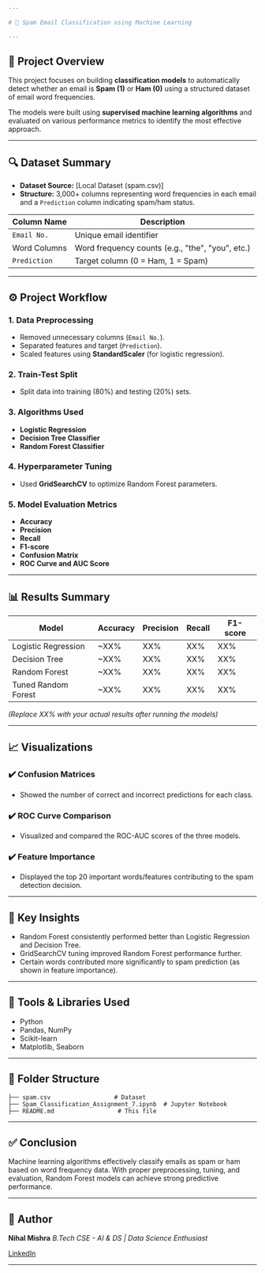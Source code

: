 ```yaml
---

# 📂 Spam Email Classification using Machine Learning

---
```


## 📝 Project Overview

This project focuses on building **classification models** to automatically detect whether an email is **Spam (1)** or **Ham (0)** using a structured dataset of email word frequencies.

The models were built using **supervised machine learning algorithms** and evaluated on various performance metrics to identify the most effective approach.

---

## 🔍 Dataset Summary

* **Dataset Source:** \[Local Dataset (spam.csv)]
* **Structure:** 3,000+ columns representing word frequencies in each email and a `Prediction` column indicating spam/ham status.

| Column Name  | Description                                      |
| ------------ | ------------------------------------------------ |
| `Email No.`  | Unique email identifier                          |
| Word Columns | Word frequency counts (e.g., "the", "you", etc.) |
| `Prediction` | Target column (0 = Ham, 1 = Spam)                |

---

## ⚙️ Project Workflow

### 1. Data Preprocessing

* Removed unnecessary columns (`Email No.`).
* Separated features and target (`Prediction`).
* Scaled features using **StandardScaler** (for logistic regression).

### 2. Train-Test Split

* Split data into training (80%) and testing (20%) sets.

### 3. Algorithms Used

* **Logistic Regression**
* **Decision Tree Classifier**
* **Random Forest Classifier**

### 4. Hyperparameter Tuning

* Used **GridSearchCV** to optimize Random Forest parameters.

### 5. Model Evaluation Metrics

* **Accuracy**
* **Precision**
* **Recall**
* **F1-score**
* **Confusion Matrix**
* **ROC Curve and AUC Score**

---

## 📊 Results Summary

| Model               | Accuracy | Precision | Recall | F1-score |
| ------------------- | -------- | --------- | ------ | -------- |
| Logistic Regression | \~XX%    | XX%       | XX%    | XX%      |
| Decision Tree       | \~XX%    | XX%       | XX%    | XX%      |
| Random Forest       | \~XX%    | XX%       | XX%    | XX%      |
| Tuned Random Forest | \~XX%    | XX%       | XX%    | XX%      |

*(Replace XX% with your actual results after running the models)*

---

## 📈 Visualizations

### ✔️ Confusion Matrices

* Showed the number of correct and incorrect predictions for each class.

### ✔️ ROC Curve Comparison

* Visualized and compared the ROC-AUC scores of the three models.

### ✔️ Feature Importance

* Displayed the top 20 important words/features contributing to the spam detection decision.

---

## 🚀 Key Insights

* Random Forest consistently performed better than Logistic Regression and Decision Tree.
* GridSearchCV tuning improved Random Forest performance further.
* Certain words contributed more significantly to spam prediction (as shown in feature importance).

---

## 🔧 Tools & Libraries Used

* Python
* Pandas, NumPy
* Scikit-learn
* Matplotlib, Seaborn

---

## 📂 Folder Structure

```
├── spam.csv                  # Dataset
├── Spam_Classification_Assignment_7.ipynb  # Jupyter Notebook
├── README.md                  # This file
```

---

## ✅ Conclusion

Machine learning algorithms effectively classify emails as spam or ham based on word frequency data. With proper preprocessing, tuning, and evaluation, Random Forest models can achieve strong predictive performance.

---

## 🔗 Author

**Nihal Mishra**
*B.Tech CSE - AI & DS | Data Science Enthusiast*

[LinkedIn](https://www.linkedin.com/in/nihalmishraofficial)

---
